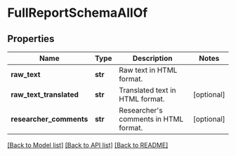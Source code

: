 # FullReportSchemaAllOf


## Properties
Name | Type | Description | Notes
------------ | ------------- | ------------- | -------------
**raw_text** | **str** | Raw text in HTML format. | 
**raw_text_translated** | **str** | Translated text in HTML format. | [optional] 
**researcher_comments** | **str** | Researcher&#39;s comments in HTML format. | [optional] 

[[Back to Model list]](../README.md#documentation-for-models) [[Back to API list]](../README.md#documentation-for-api-endpoints) [[Back to README]](../README.md)


